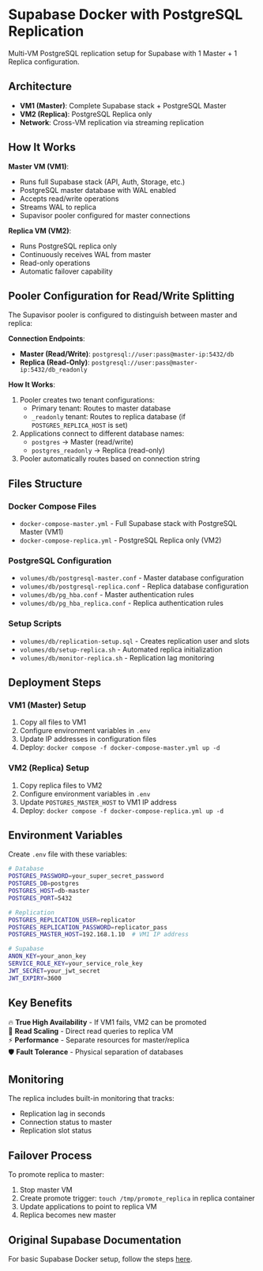 # Supabase Docker with PostgreSQL Replication

Multi-VM PostgreSQL replication setup for Supabase with 1 Master + 1 Replica configuration.

## Architecture

- **VM1 (Master)**: Complete Supabase stack + PostgreSQL Master
- **VM2 (Replica)**: PostgreSQL Replica only
- **Network**: Cross-VM replication via streaming replication

## How It Works

**Master VM (VM1)**:
- Runs full Supabase stack (API, Auth, Storage, etc.)
- PostgreSQL master database with WAL enabled
- Accepts read/write operations
- Streams WAL to replica
- Supavisor pooler configured for master connections

**Replica VM (VM2)**:
- Runs PostgreSQL replica only
- Continuously receives WAL from master
- Read-only operations
- Automatic failover capability

## Pooler Configuration for Read/Write Splitting

The Supavisor pooler is configured to distinguish between master and replica:

**Connection Endpoints**:
- **Master (Read/Write)**: `postgresql://user:pass@master-ip:5432/db`
- **Replica (Read-Only)**: `postgresql://user:pass@master-ip:5432/db_readonly`

**How It Works**:
1. Pooler creates two tenant configurations:
   - Primary tenant: Routes to master database
   - `_readonly` tenant: Routes to replica database (if `POSTGRES_REPLICA_HOST` is set)
2. Applications connect to different database names:
   - `postgres` → Master (read/write)
   - `postgres_readonly` → Replica (read-only)
3. Pooler automatically routes based on connection string

## Files Structure

### Docker Compose Files
- `docker-compose-master.yml` - Full Supabase stack with PostgreSQL Master (VM1)
- `docker-compose-replica.yml` - PostgreSQL Replica only (VM2)

### PostgreSQL Configuration
- `volumes/db/postgresql-master.conf` - Master database configuration
- `volumes/db/postgresql-replica.conf` - Replica database configuration
- `volumes/db/pg_hba.conf` - Master authentication rules
- `volumes/db/pg_hba_replica.conf` - Replica authentication rules

### Setup Scripts
- `volumes/db/replication-setup.sql` - Creates replication user and slots
- `volumes/db/setup-replica.sh` - Automated replica initialization
- `volumes/db/monitor-replica.sh` - Replication lag monitoring

## Deployment Steps

### VM1 (Master) Setup
1. Copy all files to VM1
2. Configure environment variables in `.env`
3. Update IP addresses in configuration files
4. Deploy: `docker compose -f docker-compose-master.yml up -d`

### VM2 (Replica) Setup
1. Copy replica files to VM2
2. Configure environment variables in `.env`
3. Update `POSTGRES_MASTER_HOST` to VM1 IP address
4. Deploy: `docker compose -f docker-compose-replica.yml up -d`

## Environment Variables

Create `.env` file with these variables:

```bash
# Database
POSTGRES_PASSWORD=your_super_secret_password
POSTGRES_DB=postgres
POSTGRES_HOST=db-master
POSTGRES_PORT=5432

# Replication
POSTGRES_REPLICATION_USER=replicator
POSTGRES_REPLICATION_PASSWORD=replicator_pass
POSTGRES_MASTER_HOST=192.168.1.10  # VM1 IP address

# Supabase
ANON_KEY=your_anon_key
SERVICE_ROLE_KEY=your_service_role_key
JWT_SECRET=your_jwt_secret
JWT_EXPIRY=3600
```

## Key Benefits

🔥 **True High Availability** - If VM1 fails, VM2 can be promoted  
🚀 **Read Scaling** - Direct read queries to replica VM  
⚡ **Performance** - Separate resources for master/replica  
🛡️ **Fault Tolerance** - Physical separation of databases

## Monitoring

The replica includes built-in monitoring that tracks:
- Replication lag in seconds
- Connection status to master
- Replication slot status

## Failover Process

To promote replica to master:
1. Stop master VM
2. Create promote trigger: `touch /tmp/promote_replica` in replica container
3. Update applications to point to replica VM
4. Replica becomes new master

## Original Supabase Documentation

For basic Supabase Docker setup, follow the steps [here](https://supabase.com/docs/guides/hosting/docker).
